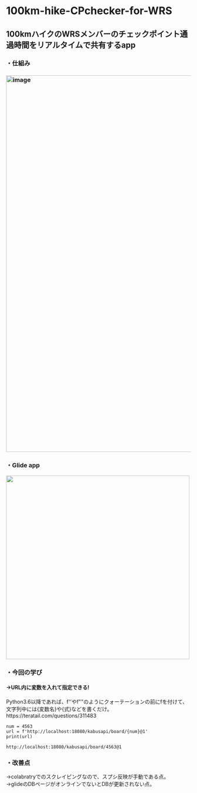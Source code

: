 # 100km-hike-CPchecker-for-WRS
<h2>100kmハイクのWRSメンバーのチェックポイント通過時間をリアルタイムで共有するapp</h2>
<h3>・仕組み<h3>
<img width="1025" alt="image" src="https://user-images.githubusercontent.com/78514031/202569135-d4ba95a4-1c92-4e1b-b0f9-99c8c09f6f3c.png">

<h3>・Glide app</h3>
  
<img height= "500" src="https://user-images.githubusercontent.com/78514031/202568710-42f42b14-8830-4b0d-9ed4-539b4ba304c4.png">

<h3>・今回の学び</h3>
<h4>→URL内に変数を入れて指定できる!</h4>
<p>Python3.6以降であれば、f''やf""のようにクォーテーションの前にfを付けて、文字列中には{変数名}や{式}などを書くだけ。
https://teratail.com/questions/311483
</p>

```
num = 4563
url = f'http://localhost:18080/kabusapi/board/{num}@1'
print(url)
```

```
http://localhost:18080/kabusapi/board/4563@1
```

<h3>・改善点</h3>
→colabratryでのスクレイピングなので、スプシ反映が手動である点。
  <br>
→glideのDBページがオンラインでないとDBが更新されない点。
